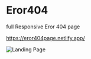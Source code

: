 # Eror404
full Responsive Eror 404 page

https://eror404page.netlify.app/

![Landing Page](https://user-images.githubusercontent.com/71316063/119679293-7e931c80-be55-11eb-898c-d9c26dea4771.png)
